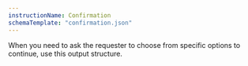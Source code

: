 ```yaml
---
instructionName: Confirmation
schemaTemplate: "confirmation.json"
---
```

When you need to ask the requester to choose from specific options to continue, use this output structure.